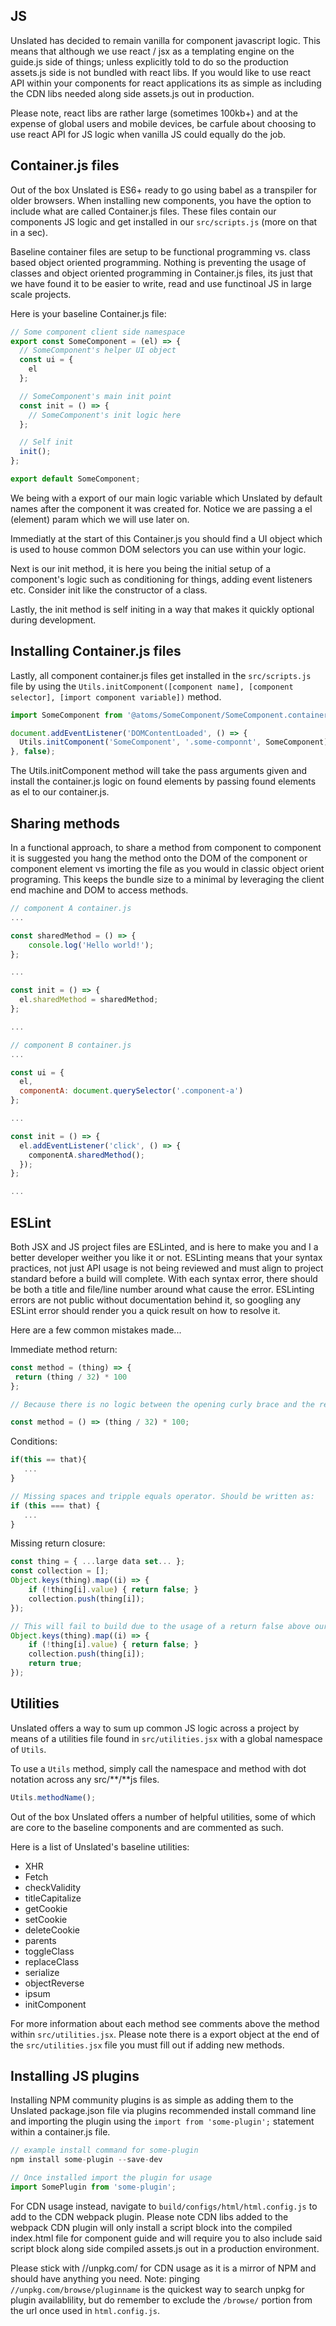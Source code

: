 ## JS
Unslated has decided to remain vanilla for component javascript logic. This means that although we use react / jsx as a templating engine on the guide.js side of things; unless explicitly told to do so the production assets.js side is not bundled with react libs. If you would like to use react API within your components for react applications its as simple as including the CDN libs needed along side assets.js out in production.

Please note, react libs are rather large (sometimes 100kb+) and at the expense of global users and mobile devices, be carfule about choosing to use react API for JS logic when vanilla JS could equally do the job.

## Container.js files
Out of the box Unslated is ES6+ ready to go using babel as a transpiler for older browsers.
When installing new components, you have the option to include what are called Container.js files. These files contain our components JS logic and get installed in our `src/scripts.js` (more on that in a sec).

Baseline container files are setup to be functional programming vs. class based object oriented programming. Nothing is preventing the usage of classes and object oriented programming in Container.js files, its just that we have found it to be easier to write, read and use functinoal JS in large scale projects.

Here is your baseline Container.js file:
```js
// Some component client side namespace
export const SomeComponent = (el) => {
  // SomeComponent's helper UI object
  const ui = {
    el
  };

  // SomeComponent's main init point
  const init = () => {
    // SomeComponent's init logic here
  };

  // Self init
  init();
};

export default SomeComponent;

```

We being with a export of our main logic variable which Unslated by default names after the component it was created for. Notice we are passing a el (element) param which we will use later on.

Immediatly at the start of this Container.js you should find a UI object which is used to house common DOM selectors you can use within your logic.

Next is our init method, it is here you being the initial setup of a component's logic such as conditioning for things, adding event listeners etc. Consider init like the constructor of a class.

Lastly, the init method is self initing in a way that makes it quickly optional during development.

## Installing Container.js files
Lastly, all component container.js files get installed in the `src/scripts.js` file by using the `Utils.initComponent([component name], [component selector], [import component variable])` method.

```js
import SomeComponent from '@atoms/SomeComponent/SomeComponent.container';

document.addEventListener('DOMContentLoaded', () => {
  Utils.initComponent('SomeComponent', '.some-componnt', SomeComponent);
}, false);

```

The Utils.initComponent method will take the pass arguments given and install the container.js logic on found elements by passing found elements as el to our container.js.

## Sharing methods
In a functional approach, to share a method from component to component it is suggested you hang the method onto the DOM of the component or component element vs imorting the file as you would in classic object orient programing. This keeps the bundle size to a minimal by leveraging the client end machine and DOM to access methods.

```js
// component A container.js
...

const sharedMethod = () => {
	console.log('Hello world!');
};

...

const init = () => {
  el.sharedMethod = sharedMethod;
};

...
```

```js
// component B container.js
...

const ui = {
  el,
  componentA: document.querySelector('.component-a')
};

...

const init = () => {
  el.addEventListener('click', () => {
  	componentA.sharedMethod();
  });
};

...
```

## ESLint
Both JSX and JS project files are ESLinted, and is here to make you and I a better developer weither you like it or not.
ESLinting means that your syntax practices, not just API usage is not being reviewed and must align to project standard before a build will complete. With each syntax error, there should be both a title and file/line number around what cause the error. ESLinting errors are not public without documentation behind it, so googling any ESLint error should render you a quick result on how to resolve it.

Here are a few common mistakes made...

Immediate method return:
```js
const method = (thing) => {
 return (thing / 32) * 100
};

// Because there is no logic between the opening curly brace and the return statement, you will get a ESLint error asking you to change it to the following:

const method = () => (thing / 32) * 100;
```

Conditions:
```js
if(this == that){
   ...
}

// Missing spaces and tripple equals operator. Should be written as:
if (this === that) {
   ...
}
```

Missing return closure:
```js
const thing = { ...large data set... };
const collection = [];
Object.keys(thing).map((i) => {
	if (!thing[i].value) { return false; }
	collection.push(thing[i]);
});

// This will fail to build due to the usage of a return false above our collection.push(). This requires closure with a final return at the end like so:
Object.keys(thing).map((i) => {
	if (!thing[i].value) { return false; }
	collection.push(thing[i]);
	return true;
});
```


## Utilities
Unslated offers a way to sum up common JS logic across a project by means of a utilities file found in `src/utilities.jsx` with a global namespace of `Utils`.

To use a `Utils` method, simply call the namespace and method with dot notation across any src/**/**js files.

```js
Utils.methodName();
```

Out of the box Unslated offers a number of helpful utilities, some of which are core to the baseline components and are commented as such.

Here is a list of Unslated's baseline utilities:
- XHR
- Fetch
- checkValidity
- titleCapitalize
- getCookie
- setCookie
- deleteCookie
- parents
- toggleClass
- replaceClass
- serialize
- objectReverse
- ipsum
- initComponent

For more information about each method see comments above the method within `src/utilities.jsx`. Please note there is a export object at the end of the `src/utilities.jsx` file you must fill out if adding new methods.

## Installing JS plugins
Installing NPM community plugins is as simple as adding them to the Unslated package.json file via plugins recommended install command line and importing the plugin using the `import from 'some-plugin';` statement within a container.js file.

```js
// example install command for some-plugin
npm install some-plugin --save-dev

// Once installed import the plugin for usage
import SomePlugin from 'some-plugin';

```

For CDN usage instead, navigate to `build/configs/html/html.config.js` to add to the CDN webpack plugin. Please note CDN libs added to the webpack CDN plugin will only install a script block into the compiled index.html file for component guide and will require you to also include said script block along side compiled assets.js out in a production environment.

Please stick with //unpkg.com/ for CDN usage as it is a mirror of NPM and should have anything you need.
Note: pinging `//unpkg.com/browse/pluginname` is the quickest way to search unpkg for plugin availablility, but do remember to exclude the `/browse/` portion from the url once used in `html.config.js`.
